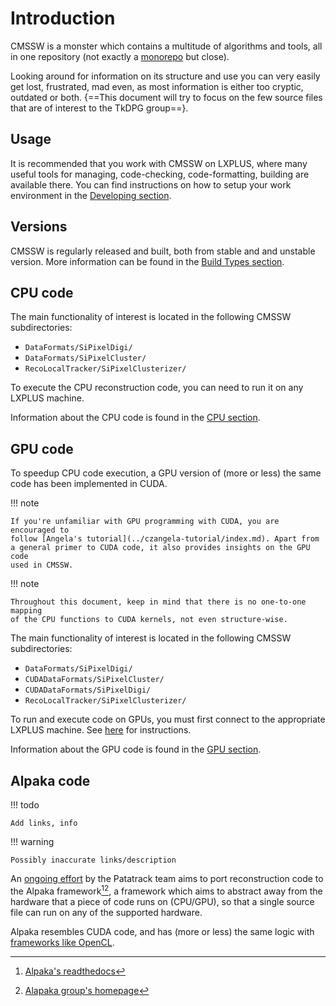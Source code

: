 # Introduction

CMSSW is a monster which contains a multitude of algorithms and tools,
all in one repository (not exactly a
[monorepo](https://en.wikipedia.org/wiki/Monorepo) but close).

Looking around for information on its structure and use you can very easily
get lost, frustrated, mad even, as most information is either too cryptic,
outdated or both. {==This document will try to focus on the few source files that
are of interest to the TkDPG group==}.

## Usage

It is recommended that you work with CMSSW on LXPLUS, where many useful tools
for managing, code-checking, code-formatting, building are available there.
You can find instructions on how to setup your work environment in the
[Developing section](working-with-cmssw/software.md).

## Versions

CMSSW is regularly released and built, both from stable and and unstable version. 
More information can be found in the [Build Types section](build-types.md).

## CPU code

The main functionality of interest is located in the following CMSSW
subdirectories:

- `DataFormats/SiPixelDigi/`
- `DataFormats/SiPixelCluster/`
- `RecoLocalTracker/SiPixelClusterizer/`

To execute the CPU reconstruction code, you can need to run it on
any LXPLUS machine.

Information about the CPU code is found in the [CPU section](cpu/index.md).

## GPU code

To speedup CPU code execution, a GPU version of (more or less) the same code
has been implemented in CUDA. 

!!! note
	
	If you're unfamiliar with GPU programming with CUDA, you are encouraged to
	follow [Angela's tutorial](../czangela-tutorial/index.md). Apart from
	a general primer to CUDA code, it also provides	insights on the GPU code 
	used in CMSSW.

!!! note

	Throughout this document, keep in mind that there is no one-to-one mapping 
	of the CPU functions to CUDA kernels, not even structure-wise.
	
The main functionality of interest is located in the following CMSSW
subdirectories:

- `DataFormats/SiPixelDigi/`
- `CUDADataFormats/SiPixelCluster/`
- `CUDADataFormats/SiPixelDigi/`
- `RecoLocalTracker/SiPixelClusterizer/`

To run and execute code on GPUs, you must first connect to the appropriate
LXPLUS machine. See [here](working-with-cmssw/gpu-machines.md) for instructions.

Information about the GPU code is found in the [GPU section](gpu/overview.md).

## Alpaka code

!!! todo

	Add links, info
	
!!! warning
	
	Possibly inaccurate links/description
	
An [ongoing effort](https://github.com/cms-patatrack/pixeltrack-standalone) by the
Patatrack team aims to port reconstruction code to the 
 Alpaka framework[^1][^2],
a framework which aims to abstract away from the hardware that a piece of code runs on (CPU/GPU), so
that a single source file can run on any of the supported hardware.

Alpaka resembles CUDA code, and has (more or less) the same logic with
[frameworks like OpenCL](https://alpaka.readthedocs.io/en/0.5.0/usage/intro.html#similar-projects).

[^1]: [Alpaka's readthedocs](https://alpaka.readthedocs.io/en/0.5.0/usage/intro.html)
[^2]: [Alapaka group's homepage](https://alpaka-group.github.io/alpaka/)
